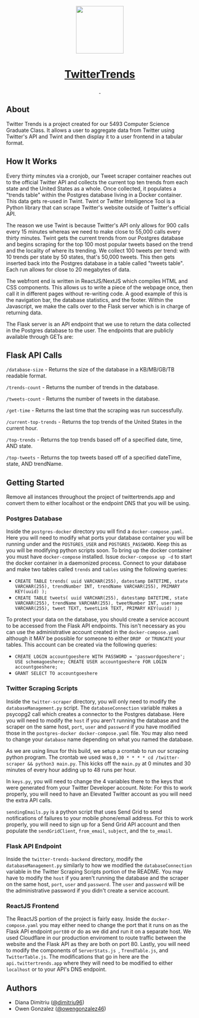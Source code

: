 <p align="center">
  <a href="https://twittertrends.owengonzalez.com">
    <img src="https://twittertrends.owengonzalez.com/logo.png" height="128">
    <h1 align="center">TwitterTrends</h1>
  </a>
</p>

<p align="center">
  <a aria-label="NPM version" href="https://www.npmjs.com/package/next">
    <img alt="" src="https://img.shields.io/npm/v/next.svg?style=for-the-badge&labelColor=000000">
  </a>
  <a aria-label="Python version" href="https://www.python.org">
    <img alt="" src="https://img.shields.io/badge/python-v3.6+-blue.svg?style=for-the-badge&labelColor=000000">
  </a>
</p>

## About
Twitter Trends is a project created for our 5493 Computer Science Graduate Class. It allows a user to aggregate data from Twitter using Twitter's API and Twint and then display it to a user frontend in a tabular format.

## How It Works
Every thirty minutes via a cronjob, our Tweet scraper container reaches out to the official Twitter API and collects the current top ten trends from each state and the United States as a whole. Once collected, it populates a "trends table" within the Postgres database living in a Docker container. This data gets re-used in Twint. Twint or Twitter Intelligence Tool is a Python library that can scrape Twitter's website outside of Twitter's official API.

The reason we use Twint is because Twitter's API only allows for 900 calls every 15 minutes whereas we need to make close to 55,000 calls every thirty minutes. Twint gets the current trends from our Postgres database and begins scraping for the top 100 most popular tweets based on the trend and the locality of where its trending. We collect 100 tweets per trend: with 10 trends per state by 50 states, that's 50,000 tweets. This then gets inserted back into the Postgres database in a table called "tweets table". Each run allows for close to 20 megabytes of data.

The webfront end is written in ReactJS/NextJS which compiles HTML and CSS components. This allows us to write a piece of the webpage once, then call it in different pages without re-writing code. A good example of this is the navigation bar, the database statistics, and the footer. Within the Javascript, we make the calls over to the Flask server which is in charge of returning data.

The Flask server is an API endpoint that we use to return the data collected in the Postgres database to the user. The endpoints that are publicly available through GETs are:

## Flask API Calls
`/database-size` - Returns the size of the database in a KB/MB/GB/TB readable format.

`/trends-count` - Returns the number of trends in the database.

`/tweets-count` - Returns the number of tweets in the database.

`/get-time`     - Returns the last time that the scraping was run successfully.

`/current-top-trends` - Returns the top trends of the United States in the current hour.

`/top-trends` - Returns the top trends based off of a specified date, time, AND state.

`/top-tweets` - Returns the top tweets based off of a specified dateTime, state, AND trendName.

## Getting Started
Remove all instances throughout the project of twittertrends.app and convert them to either localhost or the endpoint DNS that you will be using.

### Postgres Database
Inside the `postgres-docker` directory you will find a `docker-compose.yaml`. Here you will need to modify what ports your database container you will be running under and the `POSTGRES_USER` and `POSTGRES_PASSWORD`. Keep this as you will be modifying python scripts soon. To bring up the docker container you must have `docker-compose` installed. Issue `docker-compose up -d` to start the docker container in a daemonized process. Connect to your database and make two tables called `trends` and `tables` using the following queries:

- `CREATE TABLE trends(
  uuid VARCHAR(255),
  datestamp DATETIME,
  state VARCHAR(255),
  trendNumber INT,
  trendName VARCHAR(255),
  PRIMARY KEY(uuid)
);`
- `CREATE TABLE tweets(
  uuid VARCHAR(255),
  datestamp DATETIME,
  state VARCHAR(255),
  trendName VARCHAR(255),
  tweetNumber INT,
  username VARCHAR(255),
  tweet TEXT,
  tweetLink TEXT,
  PRIMARY KEY(uuid)
);`

To protect your data on the database, you should create a service account to be accessed from the Flask API endpoints. This isn't necessary as you can use the administrative account created in the `docker-compose.yaml` although it MAY be possible for someone to either `DROP ` or `TRUNCATE` your tables. This account can be created via the following queries:
- `CREATE LOGIN accountgoeshere WITH PASSWORD = 'passwordgoeshere'; USE schemagoeshere; CREATE USER accountgoeshere FOR LOGIN accountgoeshere;`
- `GRANT SELECT TO accountgoeshere`

### Twitter Scraping Scripts
Inside the `twitter-scraper` directory, you will only need to modify the `databaseManagement.py` script. The `databaseConnection` variable makes a psycopg2 call which creates a connector to the Postgres database. Here you will need to modify the `host` if you aren't running the database and the scraper on the same host, `port`, `user` and `password` if you have modified those in the `postgres-docker docker-compose.yaml` file. You may also need to change your `database` name depending on what you named the database.   

As we are using linux for this build, we setup a crontab to run our scraping python program. The crontab we used was `0,30 * * * * cd /twitter-scraper && python3 main.py`. This kicks off the `main.py` at 0 minutes and 30 minutes of every hour adding up to 48 runs per hour.

In `keys.py`, you will need to change the 4 variables there to the keys that were generated from your Twitter Developer account. Note: For this to work properly, you will need to have an Elevated Twitter account as you will need the extra API calls.

`sendingEmails.py` is a python script that uses Send Grid to send notifications of failures to your mobile phone/email address. For this to work properly, you will need to sign up for a Send Grid API account and then populate the `sendGridClient`, `from_email`, `subject`, and the `to_email`.

### Flask API Endpoint
Inside the `twitter-trends-backend` directory, modify the `databaseManagement.py` similarly to how we modified the  `databaseConnection` variable in the Twitter Scraping Scripts portion of the README. You may have to modify the `host` if you aren't running the database and the scraper on the same host, `port`, `user` and `password`. The `user` and `password` will be the administrative password if you didn't create a service account.

### ReactJS Frontend
The ReactJS portion of the project is fairly easy. Inside the `docker-compose.yaml` you may either need to change the port that it runs on as the Flask API endpoint `port80` or do as we did and run it on a separate host. We used Cloudflare in our production enviroment to route traffic between the website and the Flask API as they are both on port 80. Lastly, you will need to modify the components of `ServerStats.js `, `TrendTable.js`, and `TwitterTable.js`. The modifications that go in here are the `api.twittertrends.app` where they will need to be modified to either `localhost` or to your API's DNS endpoint.  

## Authors

- Diana Dimitriu ([@dimitriu96](https://twitter.com/dimitriu96))
- Owen Gonzalez ([@owengonzalez46](https://twitter.com/owengonzalez46))
